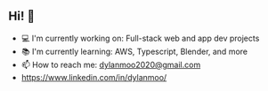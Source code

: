## Hi! 👋

- 💻 I'm currently working on: Full-stack web and app dev projects
- 📚 I'm currently learning: AWS, Typescript, Blender, and more
- 📫 How to reach me: dylanmoo2020@gmail.com
- https://www.linkedin.com/in/dylanmoo/

